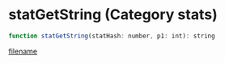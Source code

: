 # statGetString (Category stats)

```js
function statGetString(statHash: number, p1: int): string
```

[filename](statGetString_m.md ':include')